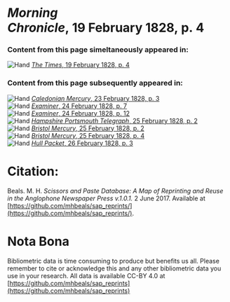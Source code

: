 # *Morning Chronicle*, 19 February 1828, p. 4  
  
### Content from this page simeltaneously appeared in:  
![Hand](http://scissorsandpaste.net/wp-content/uploads/2017/06/smallhandpointer.png) [*The Times*, 19 February 1828, p. 4](https://mhbeals.github.io/sap_html/The-Times/The-Times-19-February-1828-p-4)  
  
### Content from this page subsequently appeared in:  
![Hand](http://scissorsandpaste.net/wp-content/uploads/2017/06/smallhandpointer.png) [*Caledonian Mercury*, 23 February 1828, p. 3](https://mhbeals.github.io/sap_html/Caledonian-Mercury/Caledonian-Mercury-23-February-1828-p-3)  
![Hand](http://scissorsandpaste.net/wp-content/uploads/2017/06/smallhandpointer.png) [*Examiner*, 24 February 1828, p. 7](https://mhbeals.github.io/sap_html/Examiner/Examiner-24-February-1828-p-7)  
![Hand](http://scissorsandpaste.net/wp-content/uploads/2017/06/smallhandpointer.png) [*Examiner*, 24 February 1828, p. 12](https://mhbeals.github.io/sap_html/Examiner/Examiner-24-February-1828-p-12)  
![Hand](http://scissorsandpaste.net/wp-content/uploads/2017/06/smallhandpointer.png) [*Hampshire Portsmouth Telegraph*, 25 February 1828, p. 2](https://mhbeals.github.io/sap_html/Hampshire-Portsmouth-Telegraph/Hampshire-Portsmouth-Telegraph-25-February-1828-p-2)  
![Hand](http://scissorsandpaste.net/wp-content/uploads/2017/06/smallhandpointer.png) [*Bristol Mercury*, 25 February 1828, p. 2](https://mhbeals.github.io/sap_html/Bristol-Mercury/Bristol-Mercury-25-February-1828-p-2)  
![Hand](http://scissorsandpaste.net/wp-content/uploads/2017/06/smallhandpointer.png) [*Bristol Mercury*, 25 February 1828, p. 4](https://mhbeals.github.io/sap_html/Bristol-Mercury/Bristol-Mercury-25-February-1828-p-4)  
![Hand](http://scissorsandpaste.net/wp-content/uploads/2017/06/smallhandpointer.png) [*Hull Packet*, 26 February 1828, p. 3](https://mhbeals.github.io/sap_html/Hull-Packet/Hull-Packet-26-February-1828-p-3)  


# Citation: 

Beals. M. H. *Scissors and Paste Database: A Map of Reprinting and Reuse in the Anglophone Newspaper Press v.1.0.1.* 2 June 2017. Available at [https://github.com/mhbeals/sap_reprints/](https://github.com/mhbeals/sap_reprints/). 

# Nota Bona

Bibliometric data is time consuming to produce but benefits us all. Please remember to cite or acknowledge this and any other bibliometric data you use in your research. All data is available CC-BY 4.0 at [https://github.com/mhbeals/sap_reprints](https://github.com/mhbeals/sap_reprints)